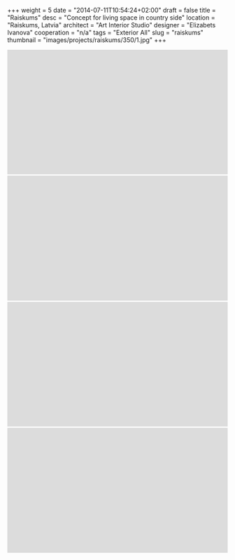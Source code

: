 +++
weight = 5
date = "2014-07-11T10:54:24+02:00"
draft = false
title = "Raiskums"
desc = "Concept for living space in country side"
location = "Raiskums, Latvia"
architect = "Art Interior Studio"
designer = "Elizabets Ivanova"
cooperation = "n/a"
tags    = "Exterior All"
slug = "raiskums"
thumbnail = "images/projects/raiskums/350/1.jpg"
+++

<img src="../../images/placeholder.png" alt="raiskums"  data-sizes="auto" data-src="../../images/projects/raiskums/1100/1.jpg" data-srcset="../../images/projects/raiskums/350/1.jpg 350w, ../../images/projects/raiskums/700/1.jpg 700w, ../../images/projects/raiskums/1100/1.jpg 1100w" class="lazyload" />

<img src="../../images/placeholder.png" alt="raiskums"  data-sizes="auto" data-src="../../images/projects/raiskums/1100/6.jpg" data-srcset="../../images/projects/raiskums/350/2.jpg 350w, ../../images/projects/raiskums/700/2.jpg 700w, ../../images/projects/raiskums/1100/2.jpg 1100w" class="lazyload" />

<img src="../../images/placeholder.png" alt="raiskums"  data-sizes="auto" data-src="../../images/projects/raiskums/1100/3.jpg" data-srcset="../../images/projects/raiskums/350/3.jpg 350w, ../../images/projects/raiskums/700/3.jpg 700w, ../../images/projects/raiskums/1100/3.jpg 1100w" class="lazyload" />

<img src="../../images/placeholder.png" alt="raiskums"  data-sizes="auto" data-src="../../images/projects/raiskums/1100/4.jpg" data-srcset="../../images/projects/raiskums/350/4.jpg 350w, ../../images/projects/raiskums/700/4.jpg 700w, ../../images/projects/raiskums/1100/4.jpg 1100w" class="lazyload" />
